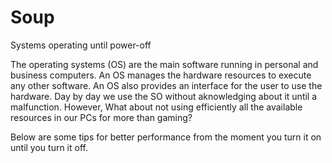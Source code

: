 # Soup
Systems operating until power-off

The operating systems (OS) are the main software running in personal and business computers. 
An OS manages the hardware resources to execute any other software. 
An OS also provides an interface for the user to use the hardware. 
Day by day we use the SO without aknowledging about it until a malfunction. 
However, What about not using efficiently all the available resources in our PCs for more than gaming?

Below are some tips for better performance from the moment you turn it on until you turn it off.
